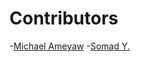 ﻿# Contributors
-[Michael Ameyaw](https://github.com/mkojoa)
-[Somad Y.](https://github.com/iretibe)
